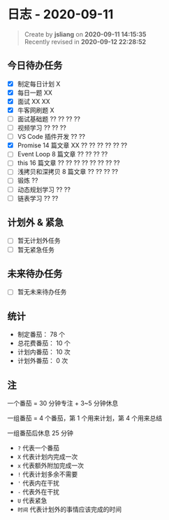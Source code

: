 日志 - 2020-09-11
===

> Create by **jsliang** on **2020-09-11 14:15:35**  
> Recently revised in **2020-09-12 22:28:52**

## 今日待办任务

* [x] 制定每日计划 X
* [x] 每日一题 XX
* [x] 面试 XX XX
* [x] 牛客网刷题 X
* [ ] 面试基础题 ?? ?? ?? ??
* [ ] 视频学习 ?? ?? ??
* [ ] VS Code 插件开发 ?? ??
* [x] Promise 14 篇文章 XX ?? ?? ?? ?? ?? ??
* [ ] Event Loop 8 篇文章 ?? ?? ?? ??
* [ ] this 16 篇文章 ?? ?? ?? ?? ?? ?? ?? ??
* [ ] 浅拷贝和深拷贝 8 篇文章 ?? ?? ?? ??
* [ ] 锻炼 ??
* [ ] 动态规划学习 ?? ??
* [ ] 链表学习 ?? ??

## 计划外 & 紧急

* [ ] 暂无计划外任务
* [ ] 暂无紧急任务

## 未来待办任务

* [ ] 暂无未来待办任务

## 统计

* 制定番茄： 78 个
* 总花费番茄： 10 个
* 计划内番茄： 10 次
* 计划外番茄： 0 次

## 注

一个番茄 = 30 分钟专注 + 3~5 分钟休息

一组番茄 = 4 个番茄，第 1 个用来计划，第 4 个用来总结

一组番茄后休息 25 分钟

* `?` 代表一个番茄
* `X` 代表计划内完成一次
* `x` 代表额外附加完成一次
* `!` 代表计划多余不需要
* `'` 代表内在干扰
* `-` 代表外在干扰
* `U` 代表紧急
* `时间` 代表计划外的事情应该完成的时间
